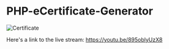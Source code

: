 # PHP-eCertificate-Generator

![Certificate](./empty.png)

Here's a link to the live stream: https://youtu.be/895oblyUzX8
